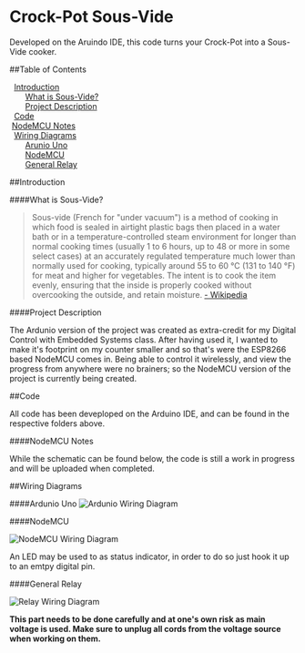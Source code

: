 # Crock-Pot Sous-Vide

Developed on the Aruindo IDE, this code turns your Crock-Pot into a Sous-Vide cooker.

##Table of Contents

&nbsp; [Introduction](https://github.com/lallo188/SousVide/blob/master/README.md#intro) <br />
&nbsp;&nbsp;&nbsp;&nbsp;&nbsp;&nbsp; [What is Sous-Vide?](https://github.com/lallo188/SousVide/blob/master/README.md#what-is-sous-vide) <br />
&nbsp;&nbsp;&nbsp;&nbsp;&nbsp;&nbsp; [Project Description](https://github.com/lallo188/SousVide/blob/master/README.md#project-description) <br />
&nbsp; [Code](https://github.com/lallo188/SousVide/blob/master/README.md#code) <br />
&nbsp;[NodeMCU Notes](https://github.com/lallo188/SousVide/blob/master/README.md#nodemcu-notes) <br />
&nbsp; [Wiring Diagrams](https://github.com/lallo188/SousVide/blob/master/README.md#wiring-diagrams) <br />
&nbsp;&nbsp;&nbsp;&nbsp;&nbsp;&nbsp; [Arunio Uno](https://github.com/lallo188/SousVide/blob/master/README.md#ardunio-uno)  <br />
&nbsp;&nbsp;&nbsp;&nbsp;&nbsp;&nbsp; [NodeMCU](https://github.com/lallo188/SousVide/blob/master/README.md#nodemcu)  <br />
&nbsp;&nbsp;&nbsp;&nbsp;&nbsp;&nbsp; [General Relay](https://github.com/lallo188/SousVide/blob/master/README.md#general-relay)  <br />

##Introduction

####What is Sous-Vide?

> Sous-vide (French for "under vacuum") is a method of cooking in which food is sealed in airtight plastic bags then placed in a water bath or in a temperature-controlled steam environment for longer than normal cooking times (usually 1 to 6 hours, up to 48 or more in some select cases) at an accurately regulated temperature much lower than normally used for cooking, typically around 55 to 60 °C (131 to 140 °F) for meat and higher for vegetables. The intent is to cook the item evenly, ensuring that the inside is properly cooked without overcooking the outside, and retain moisture.
[- Wikipedia](https://en.wikipedia.org/wiki/Sous-vide)

####Project Description

The Ardunio version of the project was created as extra-credit for my Digital Control with Embedded Systems class. After having used it, I wanted to make it's footprint on my counter smaller and so that's were the ESP8266 based NodeMCU comes in. Being able to control it wirelessly, and view the progress from anywhere were no brainers; so the NodeMCU version of the project is currently being created.

##Code

All code has been deveploped on the Arduino IDE, and can be found in the respective folders above.

####NodeMCU Notes

While the schematic can be found below, the code is still a work in progress and will be uploaded when completed.

##Wiring Diagrams

####Ardunio Uno
![Ardunio Wiring Diagram](https://raw.githubusercontent.com/lallo188/SousVide/master/Images/Arduino_Sous-Vide-Wiring-Diagram.png)

####NodeMCU

![NodeMCU Wiring Diagram](https://raw.githubusercontent.com/lallo188/SousVide/master/Images/NodeMCU_v3-Sous-Vide-Wire_Diagram.png)

An LED may be used to as status indicator, in order to do so just hook it up to an emtpy digital pin.

####General Relay

![Relay Wiring Diagram](https://raw.githubusercontent.com/lallo188/SousVide/master/Images/Relay_Wall_Wiring_Diagram.png)


**This part needs to be done carefully and at one's own risk as main voltage is used. Make sure to unplug all cords from the voltage source when working on them.**
